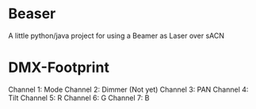 # Beaser
A little python/java project for using a Beamer as Laser over sACN

# DMX-Footprint
Channel 1:  Mode
Channel 2:  Dimmer (Not yet)
Channel 3:  PAN
Channel 4:  Tilt
Channel 5:  R
Channel 6:  G
Channel 7:  B
